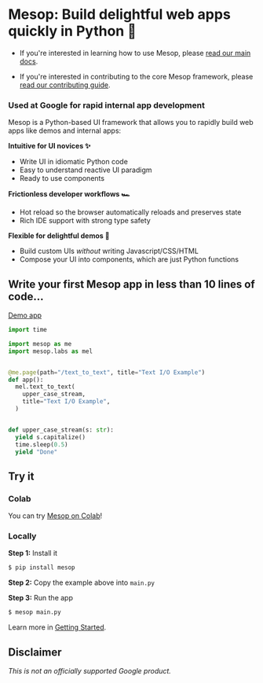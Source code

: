 # Mesop: Build delightful web apps quickly in Python 🚀

- If you're interested in learning how to use Mesop, please [read our main docs](https://google.github.io/mesop/).

- If you're interested in contributing to the core Mesop framework, please [read our contributing guide](https://google.github.io/mesop/internal/contributing/).

### Used at Google for rapid internal app development

Mesop is a Python-based UI framework that allows you to rapidly build web apps like demos and internal apps:

**Intuitive for UI novices ✨**

- Write UI in idiomatic Python code
- Easy to understand reactive UI paradigm
- Ready to use components

**Frictionless developer workflows 🏎️**

- Hot reload so the browser automatically reloads and preserves state
- Rich IDE support with strong type safety

**Flexible for delightful demos 🤩**

- Build custom UIs _without_ writing Javascript/CSS/HTML
- Compose your UI into components, which are just Python functions

## Write your first Mesop app in less than 10 lines of code...

[Demo app](https://google.github.io/mesop/demo/?demo=text_to_text)

```python
import time

import mesop as me
import mesop.labs as mel


@me.page(path="/text_to_text", title="Text I/O Example")
def app():
  mel.text_to_text(
    upper_case_stream,
    title="Text I/O Example",
  )


def upper_case_stream(s: str):
  yield s.capitalize()
  time.sleep(0.5)
  yield "Done"
```

</div>

## Try it

### Colab

You can try [Mesop on Colab](https://colab.research.google.com/github/google/mesop/blob/main/notebooks/mesop_colab_getting_started.ipynb)!

### Locally

**Step 1:** Install it

```sh
$ pip install mesop
```

**Step 2:** Copy the example above into `main.py`

**Step 3:** Run the app

```sh
$ mesop main.py
```

Learn more in [Getting Started](https://google.github.io/mesop/getting_started/installing/).

## Disclaimer

_This is not an officially supported Google product._
